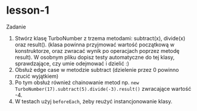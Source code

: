# lesson-1

Zadanie

1. Stwórz klasę TurboNumber z trzema metodami: subtract(x), divide(x) oraz result(). (klasa powinna przyjmować wartość początkową w konstruktorze, oraz zwracać wynik po operacjach poprzez metodę result).
W osobnym pliku dopisz testy automatyczne do tej klasy, sprawdzające, czy umie odejmować i dzielić :)
2. Obsłuż edge case w metodzie subtract (dzielenie przez 0 powinno rzucić wyjątkiem)
3. Po tym obsłuż również chainowanie metod np. `new TurboNumber(17).subtract(5).divide(-3).result()` zwracające wartość -4.
4. W testach użyj `beforeEach`, żeby reużyć instancjonowanie klasy.
